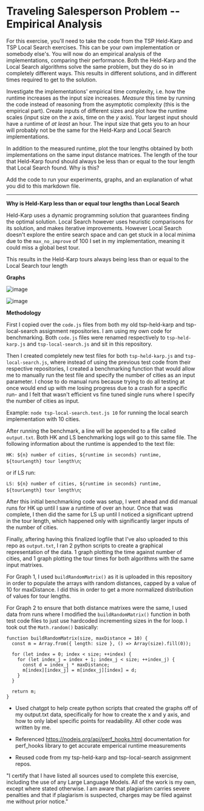 # Traveling Salesperson Problem -- Empirical Analysis

For this exercise, you'll need to take the code from the TSP Held-Karp and TSP
Local Search exercises. This can be your own implementation or somebody else's.
You will now do an empirical analysis of the implementations, comparing their
performance. Both the Held-Karp and the Local Search algorithms solve the same
problem, but they do so in completely different ways. This results in different
solutions, and in different times required to get to the solution.

Investigate the implementations' empirical time complexity, i.e. how the runtime
increases as the input size increases. *Measure* this time by running the code
instead of reasoning from the asymptotic complexity (this is the empirical
part). Create inputs of different sizes and plot how the runtime scales (input
size on the $x$ axis, time on the $y$ axis). Your largest input should have a
runtime of *at least* an hour. The input size that gets you to an hour will
probably not be the same for the Held-Karp and Local Search implementations.

In addition to the measured runtime, plot the tour lengths obtained by both
implementations on the same input distance matrices. The length of the tour that
Held-Karp found should always be less than or equal to the tour length that
Local Search found. Why is this?

Add the code to run your experiments, graphs, and an explanation of what you did
to this markdown file.

<hr>

<b>Why is Held-Karp less than or equal tour lengths than Local Search</b>

Held-Karp uses a dynamic programming solution that guarantees finding the optimal solution.
Local Search however uses heuristic comparisons for its solution, and makes iterative improvements. However Local Search doesn't explore the entire search space and can get stuck in a local minima due to the `max_no_improve` of 100 I set in my implementation, meaning it could miss a global best tour.

This results in the Held-Karp tours always being less than or equal to the Local Search tour length

<b>Graphs</b>

![image](https://github.com/user-attachments/assets/969a1a85-ecb9-4e44-b4f0-47703e16e948)



![image](https://github.com/user-attachments/assets/af86bcc5-b88e-4c79-ba8a-5bb3d517206a)


<b>Methodology</b>

First I copied over the `code.js` files from both my old tsp-held-karp and tsp-local-search assignment repositories. I am using my own code for benchmarking. Both `code.js` files were renamed respectively to `tsp-held-karp.js` and `tsp-local-search.js` and sit in this repository.

Then I created completely new test files for both `tsp-held-karp.js` and `tsp-local-search.js`, where instead of using the previous test code from their respective repositories, I created a benchmarking function that would allow me to manually run the test file and specify the number of cities as an input parameter. I chose to do manual runs because trying to do all testing at once would end up with me losing
progress due to a crash for a specific run- and I felt that wasn't efficient vs fine tuned single runs where I specify the number of cities as input.

Example: `node tsp-local-search.test.js 10` for running the local search implementation with 10 cities.

After running the benchmark, a line will be appended to a file called `output.txt`. Both HK and LS benchmarking logs will go to this same file. The following information about the runtime is appended to the text file:

`HK: ${n} number of cities, ${runtime in seconds} runtime, ${tourLength} tour length\n`;

or if LS run:

`LS: ${n} number of cities, ${runtime in seconds} runtime, ${tourLength} tour length\n`;

After this initial benchmarking code was setup, I went ahead and did manual runs for HK up until I saw a runtime of over an hour. Once that was complete, I then did the same for LS up until I noticed a significant uptrend in the tour length, which happened only with significantly larger inputs of the number of cities.

Finally, aftering having this finalized logfile that I've also uploaded to this repo as `output.txt`, I ran 2 python scripts to create a graphical representation of the data. 1 graph plotting the time against number of cities, and 1 graph plotting the tour times for both algorithms with the same input matrixes.

For Graph 1, I used `buildRandomMatrix()` as it is uploaded in this repository in order to populate the arrays with random distances, capped by a value of 10 for maxDistance. I did this in order to get a more normalized distribution of values for tour lengths.

For Graph 2 to ensure that both distance matrixes were the same, I used data from runs where I modified the `buildRandomMatrix()` function in both test code files to just use hardcoded incrementing sizes in the for loop. I took out the `Math.random()` basically:
```
function buildRandomMatrix(size, maxDistance = 10) {
  const m = Array.from({ length: size }, () => Array(size).fill(0));

  for (let index = 0; index < size; ++index) {
    for (let index_j = index + 1; index_j < size; ++index_j) {
      const d = index_j * maxDistance;
      m[index][index_j] = m[index_j][index] = d;
    }
  }

  return m;
}
```

- Used chatgpt to help create python scripts that created the graphs off of my output.txt data, specifically for how to create the x and y axis, and how to only label specific points for readability. All other code was written by me.

- Referenced https://nodejs.org/api/perf_hooks.html documentation for perf_hooks library to get
accurate emperical runtime measurements

- Reused code from my tsp-held-karp and tsp-local-search assignment repos.

"I certify that I have listed all sources used to complete this exercise, including the use of any Large Language Models. All of the work is my own, except where stated otherwise. I am aware that plagiarism carries severe penalties and that if plagiarism is suspected, charges may be filed against me without prior notice."

